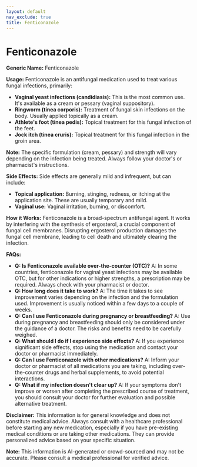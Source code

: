 ```yaml
---
layout: default
nav_exclude: true
title: Fenticonazole
---
```


# Fenticonazole

**Generic Name:** Fenticonazole

**Usage:** Fenticonazole is an antifungal medication used to treat various fungal infections, primarily:

* **Vaginal yeast infections (candidiasis):** This is the most common use.  It's available as a cream or pessary (vaginal suppository).
* **Ringworm (tinea corporis):**  Treatment of fungal skin infections on the body.  Usually applied topically as a cream.
* **Athlete's foot (tinea pedis):**  Topical treatment for this fungal infection of the feet.
* **Jock itch (tinea cruris):** Topical treatment for this fungal infection in the groin area.

**Note:**  The specific formulation (cream, pessary) and strength will vary depending on the infection being treated. Always follow your doctor's or pharmacist's instructions.

**Side Effects:**  Side effects are generally mild and infrequent, but can include:

* **Topical application:** Burning, stinging, redness, or itching at the application site.  These are usually temporary and mild.
* **Vaginal use:** Vaginal irritation, burning, or discomfort.


**How it Works:** Fenticonazole is a broad-spectrum antifungal agent.  It works by interfering with the synthesis of ergosterol, a crucial component of fungal cell membranes.  Disrupting ergosterol production damages the fungal cell membrane, leading to cell death and ultimately clearing the infection.

**FAQs:**

* **Q: Is Fenticonazole available over-the-counter (OTC)?** A:  In some countries,  fenticonazole for vaginal yeast infections may be available OTC, but for other indications or higher strengths, a prescription may be required.  Always check with your pharmacist or doctor.
* **Q: How long does it take to work?** A: The time it takes to see improvement varies depending on the infection and the formulation used.  Improvement is usually noticed within a few days to a couple of weeks.
* **Q: Can I use Fenticonazole during pregnancy or breastfeeding?** A:  Use during pregnancy and breastfeeding should only be considered under the guidance of a doctor. The risks and benefits need to be carefully weighed.
* **Q: What should I do if I experience side effects?** A: If you experience significant side effects, stop using the medication and contact your doctor or pharmacist immediately.
* **Q: Can I use Fenticonazole with other medications?** A:  Inform your doctor or pharmacist of all medications you are taking, including over-the-counter drugs and herbal supplements, to avoid potential interactions.
* **Q: What if my infection doesn't clear up?** A: If your symptoms don't improve or worsen after completing the prescribed course of treatment, you should consult your doctor for further evaluation and possible alternative treatment.


**Disclaimer:** This information is for general knowledge and does not constitute medical advice. Always consult with a healthcare professional before starting any new medication, especially if you have pre-existing medical conditions or are taking other medications.  They can provide personalized advice based on your specific situation.


**Note:** This information is AI-generated or crowd-sourced and may not be accurate. Please consult a medical professional for verified advice.